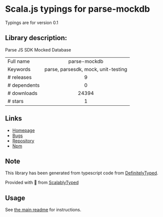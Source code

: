 
# Scala.js typings for parse-mockdb

Typings are for version 0.1

## Library description:
Parse JS SDK Mocked Database

|                    |                 |
| ------------------ | :-------------: |
| Full name          | parse-mockdb |
| Keywords           | parse, parsesdk, mock, unit-testing |
| # releases         | 9 |
| # dependents       | 0 |
| # downloads        | 24394 |
| # stars            | 1 |

## Links
- [Homepage](https://github.com/HustleInc/parse-mockdb)
- [Bugs](https://github.com/HustleInc/parse-mockdb/issues)
- [Repository](https://github.com/HustleInc/parse-mockdb)
- [Npm](https://www.npmjs.com/package/parse-mockdb)
    


## Note
This library has been generated from typescript code from [DefinitelyTyped](https://definitelytyped.org).

Provided with :purple_heart: from [ScalablyTyped](https://github.com/oyvindberg/ScalablyTyped)

## Usage
See [the main readme](../../readme.md) for instructions.


